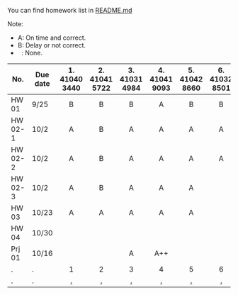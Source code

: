 You can find homework list in <a href="https://github.com/cnchenpu/data-comm/blob/master/README.md#homework--project"> README.md </a>

Note: <br>
- A: On time and correct.
- B: Delay or not correct.
- &nbsp;&nbsp;: None.  

|No.|Due date|1. 41040 3440|2. 41041 5722|3. 41031 4984|4. 41041 9093|5. 41042 8660|6. 41032 8501|7. 41032 8755|8. 41031 5257|9. 41032 8747|a. 41022 6238|b. 41022 6335|c. 41012 4575|d. 41052 8193|e. 41032 8462|f. 41032 8810|
|----|----|:----:|:----:|:----:|:----:|:----:|:----:|:----:|:----:|:----:|:----:|:----:|:----:|:----:|:----:|:----:|
|HW 01  |9/25|B|B|B|A|B|B| |B|B| | | |A| | |
|HW 02-1|10/2|A|B|A|A|A|A|A|A|A|A| | |A| | |
|HW 02-2|10/2|A|B|A|A|A|A|A|A|A|A|A| |A| | |
|HW 02-3|10/2|A|B|A|A|A| |A|A|A|A|A| |A| | |
|HW 03 |10/23|A|A|A|A  |A| |A| |A| | | | | | |
|HW 04 |10/30| | | | | | | | | | | | | | | |
|Prj 01|10/16| | |A|A++| | | | |?|A|?| |A| | |
|.     |.    |1|2|3|4  |5|6|7|8|9|a|b|c|d|e|f|
|.     |.    |<a href="https://github.com/jiaxling/Homework">.</a>|<a href="https://github.com/miou3596/data-comm-hw">.</a>|<a href="https://github.com/YA-ZIH/homework">.</a>|<a href="https://github.com/otaGran/Data_Communications_and_Networking">.</a>|<a href="https://github.com/lunlunhuang/Homework">.</a>|<a href="https://github.com/music24241/DCN">.</a>|<a href="https://github.com/mcps015/homework">.</a>|<a href="https://github.com/lizoe1214/zoe">.</a>|<a href="https://github.com/Edwin1206/HW">.</a>|<a href="https://github.com/Jun-shen/homework">.</a>|<a href="https://github.com/st230912/data-comm">.</a>|c|d|e|f|
